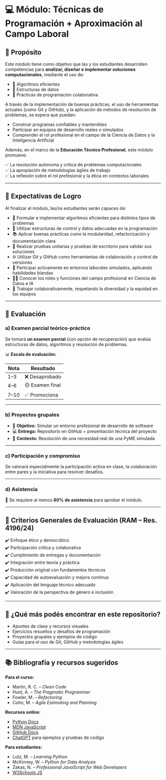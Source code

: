 # 💻 Módulo: Técnicas de Programación + Aproximación al Campo Laboral

## 🎯 Propósito

Este módulo tiene como objetivo que las y los estudiantes desarrollen competencias para **analizar, diseñar e implementar soluciones computacionales**, mediante el uso de:

- 🧮 Algoritmos eficientes  
- 🧰 Estructuras de datos  
- 💬 Prácticas de programación colaborativa  

A través de la implementación de buenas prácticas, el uso de herramientas actuales (como Git y GitHub), y la aplicación de métodos de resolución de problemas, se espera que puedan:

- Construir programas confiables y mantenibles  
- Participar en equipos de desarrollo reales o simulados  
- Comprender el rol profesional en el campo de la Ciencia de Datos y la Inteligencia Artificial  

Además, en el marco de la **Educación Técnico Profesional**, este módulo promueve:

✅ La resolución autónoma y crítica de problemas computacionales  
✅ La apropiación de metodologías ágiles de trabajo  
✅ La reflexión sobre el rol profesional y la ética en contextos laborales

---

## 🌟 Expectativas de Logro

Al finalizar el módulo, las/os estudiantes serán capaces de:

- 🧠 Formular e implementar algoritmos eficientes para distintos tipos de problemas  
- 🧩 Utilizar estructuras de control y datos adecuadas en la programación  
- 📚 Aplicar buenas prácticas como la modularidad, refactorización y documentación clara  
- 🧪 Realizar pruebas unitarias y pruebas de escritorio para validar sus soluciones  
- 🌐 Utilizar Git y GitHub como herramientas de colaboración y control de versiones  
- 💬 Participar activamente en entornos laborales simulados, aplicando habilidades blandas  
- 🧑‍💻 Conocer los roles y funciones del campo profesional en Ciencia de Datos e IA  
- 🤝 Trabajar colaborativamente, respetando la diversidad y la equidad en los equipos

---

## 📝 Evaluación

### a) Examen parcial teórico-práctico

Se tomará **un examen parcial** (con opción de recuperación) que evalúa estructuras de datos, algoritmos y resolución de problemas.

📊 **Escala de evaluación:**

| Nota | Resultado            |
|------|----------------------|
| 1–3  | ❌ Desaprobado       |
| 4–6  | 🟡 Examen final      |
| 7–10 | ✅ Promociona        |

---

### b) Proyectos grupales

- 👥 **Objetivo:** Simular un entorno profesional de desarrollo de software  
- 💻 **Entrega:** Repositorio en GitHub + presentación técnica del proyecto  
- 📄 **Contexto:** Resolución de una necesidad real de una PyME simulada

---

### c) Participación y compromiso

Se valorará especialmente la participación activa en clase, la colaboración entre pares y la iniciativa para resolver desafíos.

---

### d) Asistencia

📌 Se requiere al menos **60% de asistencia** para aprobar el módulo.

---

## 🧭 Criterios Generales de Evaluación (RAM – Res. 4196/24)

✔️ Enfoque ético y democrático  
✔️ Participación crítica y colaborativa  
✔️ Cumplimiento de entregas y documentación  
✔️ Integración entre teoría y práctica  
✔️ Producción original con fundamentos técnicos  
✔️ Capacidad de autoevaluación y mejora continua  
✔️ Aplicación del lenguaje técnico adecuado  
✔️ Valoración de la perspectiva de género e inclusión  

---

## 🚀 ¿Qué más podés encontrar en este repositorio?

- Apuntes de clase y recursos visuales  
- Ejercicios resueltos y desafíos de programación  
- Proyectos grupales y ejemplos de código  
- Guías para el uso de Git, GitHub y metodologías ágiles  

---

## 📚 Bibliografía y recursos sugeridos

**Para el curso:**

- Martin, R. C. – *Clean Code*  
- Hunt, A. – *The Pragmatic Programmer*  
- Fowler, M. – *Refactoring*  
- Cohn, M. – *Agile Estimating and Planning*

**Recursos online:**

- [Python Docs](https://docs.python.org)  
- [MDN JavaScript](https://developer.mozilla.org)  
- [GitHub Docs](https://docs.github.com)  
- [ChatGPT](https://chat.openai.com) para ejemplos y pruebas de código  

**Para estudiantes:**

- Lutz, M. – *Learning Python*  
- McKinney, W. – *Python for Data Analysis*  
- Zakas, N. – *Professional JavaScript for Web Developers*  
- [W3Schools JS](https://www.w3schools.com/js/)
